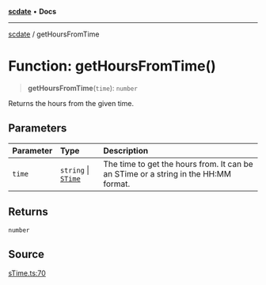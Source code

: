 [**scdate**](../README.md) • **Docs**

---

[scdate](../README.md) / getHoursFromTime

# Function: getHoursFromTime()

> **getHoursFromTime**(`time`): `number`

Returns the hours from the given time.

## Parameters

| Parameter | Type                                       | Description                                                                         |
| :-------- | :----------------------------------------- | :---------------------------------------------------------------------------------- |
| `time`    | `string` \| [`STime`](../classes/STime.md) | The time to get the hours from. It can be an STime or a string in the HH:MM format. |

## Returns

`number`

## Source

[sTime.ts:70](https://github.com/ericvera/scdate/blob/main/src/sTime.ts#L70)
